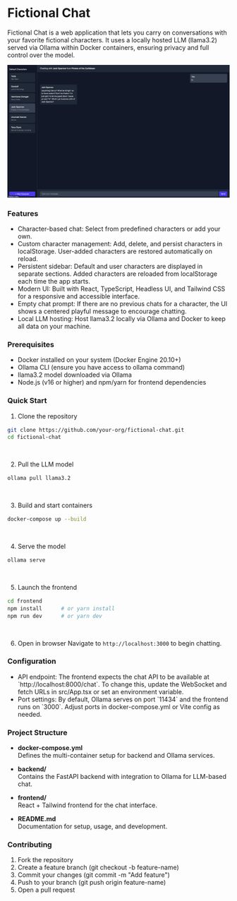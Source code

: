 # Fictional Chat

Fictional Chat is a web application that lets you carry on conversations with your favorite fictional characters. It uses a locally hosted LLM (llama3.2) served via Ollama within Docker containers, ensuring privacy and full control over the model.

![Screenshot](./images/ss.png)

### Features
<ul>
<li>Character-based chat: Select from predefined characters or add your own.
<li>Custom character management: Add, delete, and persist characters in localStorage. User-added characters are restored automatically on reload.
<li>Persistent sidebar: Default and user characters are displayed in separate sections. Added characters are reloaded from localStorage each time the app starts.
<li>Modern UI: Built with React, TypeScript, Headless UI, and Tailwind CSS for a responsive and accessible interface.
<li>Empty chat prompt: If there are no previous chats for a character, the UI shows a centered playful message to encourage chatting.
<li>Local LLM hosting: Host llama3.2 locally via Ollama and Docker to keep all data on your machine.
</ul>

### Prerequisites
<ul>
	<li>Docker installed on your system (Docker Engine 20.10+)
	<li>Ollama CLI (ensure you have access to ollama command)
	<li>llama3.2 model downloaded via Ollama
	<li>Node.js (v16 or higher) and npm/yarn for frontend dependencies
</ul>

### Quick Start
1. Clone the repository
```bash
git clone https://github.com/your-org/fictional-chat.git
cd fictional-chat
```
<br>

2. Pull the LLM model
```bash
ollama pull llama3.2
```
<br>

3. Build and start containers
```bash
docker-compose up --build
```
<br>


4. Serve the model
```bash
ollama serve
```
<br>



5. Launch the frontend
```bash
cd frontend
npm install      # or yarn install
npm run dev      # or yarn dev
```
<br>


6. Open in browser
Navigate to `http://localhost:3000` to begin chatting.

### Configuration
<ul>
  <li>API endpoint: The frontend expects the chat API to be available at `http://localhost:8000/chat`. To change this, update the WebSocket and fetch URLs in src/App.tsx or set an environment variable.
  <li>Port settings: By default, Ollama serves on port `11434` and the frontend runs on `3000`. Adjust ports in docker-compose.yml or Vite config as needed.
</ul>

### Project Structure
- **docker-compose.yml**  
  Defines the multi-container setup for backend and Ollama services.

- **backend/**  
  Contains the FastAPI backend with integration to Ollama for LLM-based chat.

- **frontend/**  
  React + Tailwind frontend for the chat interface.  

- **README.md**  
  Documentation for setup, usage, and development.

### Contributing
1.	Fork the repository
2.	Create a feature branch (git checkout -b feature-name)
3.	Commit your changes (git commit -m "Add feature")
4.	Push to your branch (git push origin feature-name)
5.	Open a pull request

<!-- ### License
This project is licensed under the MIT License. See the LICENSE file for details. -->